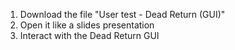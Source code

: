 1) Download the file "User test - Dead Return (GUI)"
2) Open it like a slides presentation
3) Interact with the Dead Return GUI